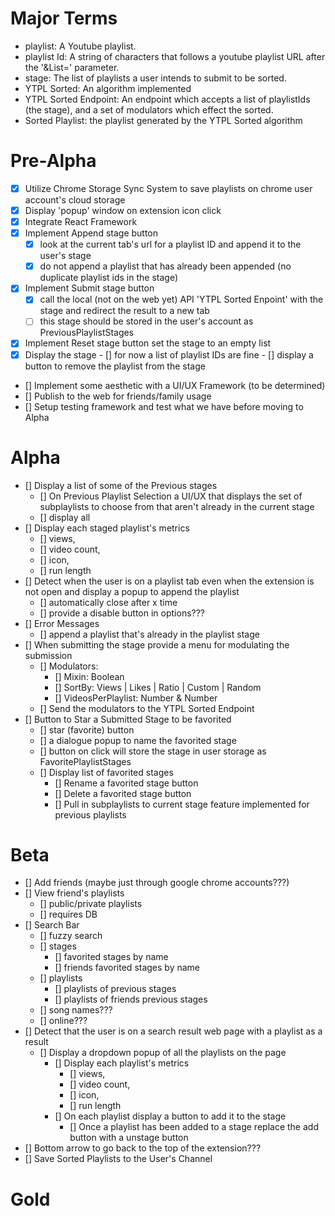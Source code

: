# Major Terms
- playlist: A Youtube playlist.
- playlist Id: A string of characters that follows a youtube playlist URL after the '&List=' parameter.
- stage: The list of playlists a user intends to submit to be sorted.
- YTPL Sorted: An algorithm implemented 
- YTPL Sorted Endpoint: An endpoint which accepts a list of playlistIds (the stage), and a set of modulators which effect the sorted.
- Sorted Playlist: the playlist generated by the YTPL Sorted algorithm

# Pre-Alpha
- [x] Utilize Chrome Storage Sync System to save playlists on chrome user account's cloud storage
- [x] Display 'popup' window on extension icon click
- [x] Integrate React Framework
- [x] Implement Append stage button 
    - [x] look at the current tab's url for a playlist ID and append it to the user's stage
    - [x] do not append a playlist that has already been appended (no duplicate playlist ids in the stage)
- [x] Implement Submit stage button
    - [x] call the local (not on the web yet) API 'YTPL Sorted Enpoint' with the stage and redirect the result to a new tab
    - [ ] this stage should be stored in the user's account as PreviousPlaylistStages
- [x] Implement Reset stage button
        set the stage to an empty list
- [x] Display the stage
        - [] for now a list of playlist IDs are fine
        - [] display a button to remove the playlist from the stage
- [] Implement some aesthetic with a UI/UX Framework (to be determined)
- [] Publish to the web for friends/family usage
- [] Setup testing framework and test what we have before moving to Alpha
# Alpha
- [] Display a list of some of the Previous stages    
    - [] On Previous Playlist Selection a UI/UX that displays the set of subplaylists to choose from that aren't already in the current stage
    - [] display all
- [] Display each staged playlist's metrics
    - [] views, 
    - [] video count, 
    - [] icon,
    - [] run length
- [] Detect when the user is on a playlist tab even when the extension is not open and display a popup to append the playlist
    - [] automatically close after x time
    - [] provide a disable button in options???
- [] Error Messages
    - [] append a playlist that's already in the playlist stage    
- [] When submitting the stage provide a menu for modulating the submission
    - [] Modulators:
        - [] Mixin: Boolean
        - [] SortBy: Views | Likes | Ratio | Custom | Random
        - [] VideosPerPlaylist: Number & Number
    - [] Send the modulators to the YTPL Sorted Endpoint
- [] Button to Star a Submitted Stage to be favorited 
    - [] star (favorite) button
    - [] a dialogue popup to name the favorited stage
    - [] button on click will store the stage in user storage as FavoritePlaylistStages    
    - [] Display list of favorited stages
        - [] Rename a favorited stage button 
        - [] Delete a favorited stage button
        - [] Pull in subplaylists to current stage feature implemented for previous playlists
# Beta
- [] Add friends (maybe just through google chrome accounts???)
- [] View friend's playlists
    - [] public/private playlists
    - [] requires DB    
- [] Search Bar
    - [] fuzzy search 
    - [] stages        
        - [] favorited stages by name
        - [] friends favorited stages by name
    - [] playlists
        - [] playlists of previous stages
        - [] playlists of friends previous stages
    - [] song names???
    - [] online???
- [] Detect that the user is on a search result web page with a playlist as a result
    - [] Display a dropdown popup of all the playlists on the page
        - [] Display each playlist's metrics
            - [] views, 
            - [] video count, 
            - [] icon,
            - [] run length
        - [] On each playlist display a button to add it to the stage
            - [] Once a playlist has been added to a stage replace the add button with a unstage button
- [] Bottom arrow to go back to the top of the extension???     
- [] Save Sorted Playlists to the User's Channel       
# Gold  